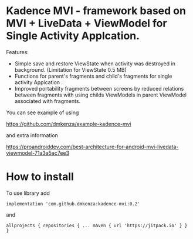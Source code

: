# Kadence MVI -  framework based on MVI + LiveData + ViewModel for Single Activity Applcation.


Features:
- Simple save and restore ViewState when activity was destroyed in background. (Limitation for ViewState 0.5 MB)
- Functions for parent's fragments and child's fragments for single activity Applcation .
- Improved portability fragments between screens by reduced relations between fragments with using childs ViewModels in parent ViewModel associated with fragments.

You can see example of using

https://github.com/dmkenza/example-kadence-mvi    

and extra information

https://proandroiddev.com/best-architecture-for-android-mvi-livedata-viewmodel-71a3a5ac7ee3


# How to install

 

To use library add 

`implementation 'com.github.dmkenza:kadence-mvi:0.2'`


and

``allprojects {
		repositories {
			...
			maven { url 'https://jitpack.io' }
		}
	}``




